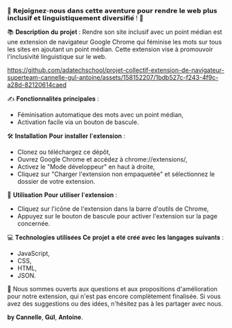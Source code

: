 🌟 𝗥𝗲𝗷𝗼𝗶𝗴𝗻𝗲𝘇-𝗻𝗼𝘂𝘀 𝗱𝗮𝗻𝘀 𝗰𝗲𝘁𝘁𝗲 𝗮𝘃𝗲𝗻𝘁𝘂𝗿𝗲 𝗽𝗼𝘂𝗿 𝗿𝗲𝗻𝗱𝗿𝗲 𝗹𝗲 𝘄𝗲𝗯 𝗽𝗹𝘂𝘀 𝗶𝗻𝗰𝗹𝘂𝘀𝗶𝗳 𝗲𝘁 𝗹𝗶𝗻𝗴𝘂𝗶𝘀𝘁𝗶𝗾𝘂𝗲𝗺𝗲𝗻𝘁 𝗱𝗶𝘃𝗲𝗿𝘀𝗶𝗳𝗶𝗲́ ! 🌟

📚 𝐃𝐞𝐬𝐜𝐫𝐢𝐩𝐭𝐢𝐨𝐧 𝐝𝐮 𝐩𝐫𝐨𝐣𝐞𝐭 :
Rendre son site inclusif avec un point médian est une extension de navigateur Google Chrome qui féminise les mots sur tous les sites en ajoutant un point médian. Cette extension vise à promouvoir l'inclusivité linguistique sur le web.




https://github.com/adatechschool/projet-collectif-extension-de-navigateur-superteam-cannelle-gul-antoine/assets/158152207/1bdb527c-f243-4f9c-a28d-82120614caed








✍️ 𝐅𝐨𝐧𝐜𝐭𝐢𝐨𝐧𝐧𝐚𝐥𝐢𝐭𝐞́𝐬 𝐩𝐫𝐢𝐧𝐜𝐢𝐩𝐚𝐥𝐞𝐬 :
- Féminisation automatique des mots avec un point médian,
- Activation facile via un bouton de bascule.

🛠️ 𝐈𝐧𝐬𝐭𝐚𝐥𝐥𝐚𝐭𝐢𝐨𝐧
𝐏𝐨𝐮𝐫 𝐢𝐧𝐬𝐭𝐚𝐥𝐥𝐞𝐫 𝐥'𝐞𝐱𝐭𝐞𝐧𝐬𝐢𝐨𝐧 :
- Clonez ou téléchargez ce dépôt,
- Ouvrez Google Chrome et accédez à chrome://extensions/,
- Activez le "Mode développeur" en haut à droite,
- Cliquez sur "Charger l'extension non empaquetée" et sélectionnez le dossier de votre extension.

🚀 𝐔𝐭𝐢𝐥𝐢𝐬𝐚𝐭𝐢𝐨𝐧
𝐏𝐨𝐮𝐫 𝐮𝐭𝐢𝐥𝐢𝐬𝐞𝐫 𝐥'𝐞𝐱𝐭𝐞𝐧𝐬𝐢𝐨𝐧 :
- Cliquez sur l'icône de l'extension dans la barre d'outils de Chrome,
- Appuyez sur le bouton de bascule pour activer l'extension sur la page concernée.

💻 𝐓𝐞𝐜𝐡𝐧𝐨𝐥𝐨𝐠𝐢𝐞𝐬 𝐮𝐭𝐢𝐥𝐢𝐬𝐞́𝐞𝐬
𝐂𝐞 𝐩𝐫𝐨𝐣𝐞𝐭 𝐚 𝐞́𝐭𝐞́ 𝐜𝐫𝐞́𝐞́ 𝐚𝐯𝐞𝐜 𝐥𝐞𝐬 𝐥𝐚𝐧𝐠𝐚𝐠𝐞𝐬 𝐬𝐮𝐢𝐯𝐚𝐧𝐭𝐬 :
- JavaScript,
- CSS,
- HTML,
- JSON.

🤝 Nous sommes ouverts aux questions et aux propositions d'amélioration pour notre extension, qui n'est pas encore complètement finalisée. Si vous avez des suggestions ou des idées, n'hésitez pas à les partager avec nous.

𝐛𝐲 𝐂𝐚𝐧𝐧𝐞𝐥𝐥𝐞, 𝐆𝐮̈𝐥, 𝐀𝐧𝐭𝐨𝐢𝐧𝐞. 


